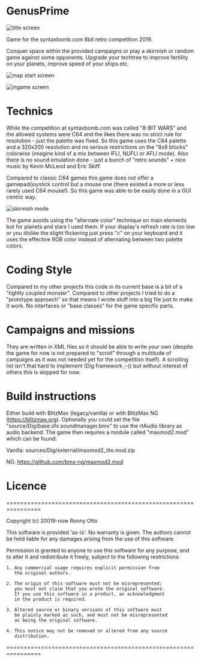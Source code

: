 # GenusPrime

![title screen](https://user-images.githubusercontent.com/2625226/55310802-a9de7480-5461-11e9-9e81-5654aa3c895a.png)

Game for the syntaxbomb.com 8bit retro competition 2019.

Conquer space within the provided campaigns or play a skirmish or random game against some opponents. Upgrade your techtree to improve fertility on your planets, improve speed of your ships etc.

![map start screen](https://user-images.githubusercontent.com/2625226/55310809-acd96500-5461-11e9-8294-82c59c738c7a.png)

![ingame screen](https://user-images.githubusercontent.com/2625226/55310812-ae0a9200-5461-11e9-8ac1-a0284745606b.png)



# Technics
While the competition at syntaxbomb.com was called "8-BIT WARS" and the allowed systems were C64 and the likes there was no strict rule for resolution - just the palette was fixed.
So this game uses the C64 palette and a 320x200 resolution and no serious restrictions on the "8x8 blocks" colorwise (imagine kind of a mix between IFLI, NUFLI or AFLI mode).
Also there is no sound emulation done - just a bunch of "retro sounds" + nice music by Kevin McLeod and Eric Skiff.

Compared to classic C64 games this game does not offer a gamepad/joystick control but a mouse one (there existed a more or less rarely used C64 mouse!). So this game was able to be easily done in a GUI centric way.

![skirmish mode](https://user-images.githubusercontent.com/2625226/55310804-aba83800-5461-11e9-8d0c-4c7295734739.png)

The game avoids using the "alternate color" technique on main elements but for planets and stars I used them. If your display's refresh rate is too low or you dislike the slight flickering just press "c" on your keyboard and it uses the effective RGB color instead of alternating between two palette colors.



# Coding Style
Compared to my other projects this code in its current base is a bit of a "tightly coupled monster". Compared to other projects I tried to do a "prototype approach" so that means I wrote stuff into a big file just to make it work. No interfaces or "base classes" for the game specific parts.



# Campaigns and missions
They are written in XML files so it should be able to write your own (despite the game for now is not prepared to "scroll" through a multitude of campaigns as it was not needed yet for the competition itself). A scrolling list isn't that hard to implement (Dig framework ;-)) but without interest of others this is skipped for now. 



# Build instructions
Either build with BlitzMax (legacy/vanilla) or with BlitzMax NG (https://blitzmax.org).
Optionally you could set the file "source/Dig/base.sfx.soundmanager.bmx" to use the rtAudio library as audio backend. The game then requires a module called "maxmod2.mod" which can be found:

Vanilla: sources/Dig/external/maxmod2_lite.mod.zip

NG: https://github.com/bmx-ng/maxmod2.mod



# Licence
================================================================

Copyright (c) 20019-now Ronny Otto

This software is provided 'as-is'. No warranty is given.
The authors cannot be held liable for any damages arising from
the use of this software.

Permission is granted to anyone to use this software for any
purpose, and to alter it and redistribute it freely, subject to
the following restrictions:

	1. Any commercial usage requires explicit permission from
	   the original authors.

	2. The origin of this software must not be misrepresented;
	   you must not claim that you wrote the original software.
	   If you use this software in a product, an acknowledgment
	   in the product is required.

	3. Altered source or binary versions of this software must
	   be plainly marked as such, and must not be misrepresented
	   as being the original software.

	4. This notice may not be removed or altered from any source
	   distribution.

================================================================
